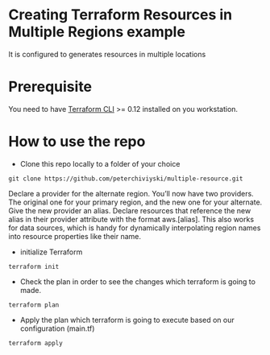 # Creating Terraform Resources in Multiple Regions example


It is configured to generates resources in multiple locations

# Prerequisite
You need to have [Terraform CLI](https://learn.hashicorp.com/tutorials/terraform/install-cli) >= 0.12 installed on you workstation. 

# How to use the repo

* Clone this repo locally to a folder of your choice
```
git clone https://github.com/peterchiviyski/multiple-resource.git
```

Declare a provider for the alternate region. You’ll now have two providers. The original one for your primary region, and the new one for your alternate.
Give the new provider an alias.
Declare resources that reference the new alias in their provider attribute with the format aws.[alias]. This also works for data sources, which is handy for dynamically interpolating region names into resource properties like their name.




* initialize Terraform  
```
terraform init
```

* Check the plan in order to see the changes which terraform is going to made.
```
terraform plan
```

* Apply the plan which terraform is going to execute based on our configuration (main.tf)
```
terraform apply
```
